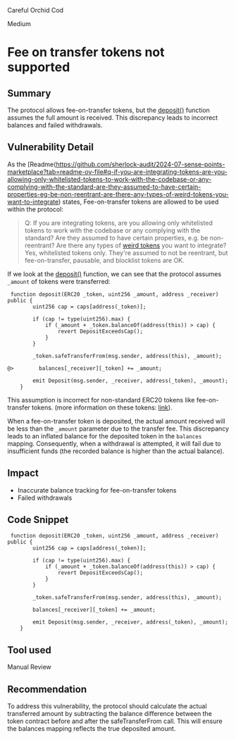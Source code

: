 Careful Orchid Cod

Medium

# Fee on transfer tokens not supported

## Summary

The protocol allows fee-on-transfer tokens, but the  [deposit()](https://github.com/sherlock-audit/2024-07-sense-points-marketplace/blob/main/point-tokenization-vault/contracts/PointTokenVault.sol#L114) function assumes the full amount is received. This discrepancy leads to incorrect balances and failed withdrawals.

## Vulnerability Detail

As the [Readme(https://github.com/sherlock-audit/2024-07-sense-points-marketplace?tab=readme-ov-file#q-if-you-are-integrating-tokens-are-you-allowing-only-whitelisted-tokens-to-work-with-the-codebase-or-any-complying-with-the-standard-are-they-assumed-to-have-certain-properties-eg-be-non-reentrant-are-there-any-types-of-weird-tokens-you-want-to-integrate) states, Fee-on-transfer tokens are allowed to be used within the protocol:

>Q: If you are integrating tokens, are you allowing only whitelisted tokens to work with the codebase or any complying with the standard? Are they assumed to have certain properties, e.g. be non-reentrant? Are there any types of [weird tokens](https://github.com/d-xo/weird-erc20) you want to integrate?
Yes, whitelisted tokens only. They're assumed to not be reentrant, but fee-on-transfer, pausable, and blocklist tokens are OK.

If we look at the [deposit()](https://github.com/sherlock-audit/2024-07-sense-points-marketplace/blob/main/point-tokenization-vault/contracts/PointTokenVault.sol#L114) function, we can see that the protocol assumes `_amount` of tokens were transferred:

```solidity
 function deposit(ERC20 _token, uint256 _amount, address _receiver) public {
        uint256 cap = caps[address(_token)];

        if (cap != type(uint256).max) {
            if (_amount + _token.balanceOf(address(this)) > cap) {
                revert DepositExceedsCap();
            }
        }

        _token.safeTransferFrom(msg.sender, address(this), _amount);

@>        balances[_receiver][_token] += _amount;

        emit Deposit(msg.sender, _receiver, address(_token), _amount);
    }
```

This assumption is incorrect for non-standard ERC20 tokens like fee-on-transfer tokens. (more information on these tokens: [link](https://github.com/d-xo/weird-erc20?tab=readme-ov-file#fee-on-transfer)).

When a fee-on-transfer token is deposited, the actual amount received will be less than the `_amount` parameter due to the transfer fee. This discrepancy leads to an inflated balance for the deposited token in the `balances` mapping. Consequently, when a withdrawal is attempted, it will fail due to insufficient funds (the recorded balance is higher than the actual balance).

## Impact

- Inaccurate balance tracking for fee-on-transfer tokens
- Failed withdrawals

## Code Snippet

```solidity
 function deposit(ERC20 _token, uint256 _amount, address _receiver) public {
        uint256 cap = caps[address(_token)];

        if (cap != type(uint256).max) {
            if (_amount + _token.balanceOf(address(this)) > cap) {
                revert DepositExceedsCap();
            }
        }

        _token.safeTransferFrom(msg.sender, address(this), _amount);

        balances[_receiver][_token] += _amount;

        emit Deposit(msg.sender, _receiver, address(_token), _amount);
    }
```

## Tool used

Manual Review

## Recommendation

To address this vulnerability, the protocol should calculate the actual transferred amount by subtracting the balance difference between the token contract before and after the safeTransferFrom call. This will ensure the balances mapping reflects the true deposited amount.
